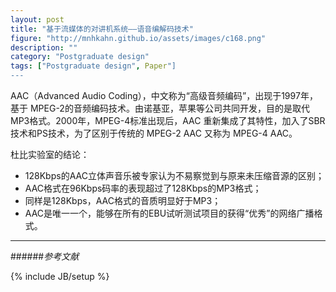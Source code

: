 ```yaml
---
layout: post
title: "基于流媒体的对讲机系统——语音编解码技术"
figure: "http://mnhkahn.github.io/assets/images/c168.png"
description: ""
category: "Postgraduate design"
tags: ["Postgraduate design", Paper"]
---
```


AAC（Advanced Audio Coding），中文称为“高级音频编码”，出现于1997年，基于 MPEG-2的音频编码技术。由诺基亚，苹果等公司共同开发，目的是取代MP3格式。2000年，MPEG-4标准出现后，AAC 重新集成了其特性，加入了SBR技术和PS技术，为了区别于传统的 MPEG-2 AAC 又称为 MPEG-4 AAC。

杜比实验室的结论：

+ 128Kbps的AAC立体声音乐被专家认为不易察觉到与原来未压缩音源的区别；
+ AAC格式在96Kbps码率的表现超过了128Kbps的MP3格式；
+ 同样是128Kbps，AAC格式的音质明显好于MP3；
+ AAC是唯一一个，能够在所有的EBU试听测试项目的获得“优秀”的网络广播格式。

---
######*参考文献*



{% include JB/setup %}